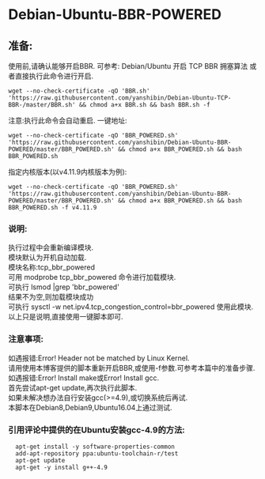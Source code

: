 # Debian-Ubuntu-BBR-POWERED
## 准备:
使用前,请确认能够开启BBR.
可参考: Debian/Ubuntu 开启 TCP BBR 拥塞算法
或者直接执行此命令进行开启.

```
wget --no-check-certificate -qO 'BBR.sh' 'https://raw.githubusercontent.com/yanshibin/Debian-Ubuntu-TCP-BBR-/master/BBR.sh' && chmod a+x BBR.sh && bash BBR.sh -f
```
注意:执行此命令会自动重启.
一键地址:
```
wget --no-check-certificate -qO 'BBR_POWERED.sh' 'https://raw.githubusercontent.com/yanshibin/Debian-Ubuntu-BBR-POWERED/master/BBR_POWERED.sh' && chmod a+x BBR_POWERED.sh && bash BBR_POWERED.sh
```
指定内核版本(以v4.11.9内核版本为例):
```
wget --no-check-certificate -qO 'BBR_POWERED.sh' 'https://raw.githubusercontent.com/yanshibin/Debian-Ubuntu-BBR-POWERED/master/BBR_POWERED.sh' && chmod a+x BBR_POWERED.sh && bash BBR_POWERED.sh -f v4.11.9
```
### 说明:
  执行过程中会重新编译模块.  
  模块默认为开机自动加载.  
  模块名称:tcp_bbr_powered  
  可用 modprobe tcp_bbr_powered 命令进行加载模块.  
  可执行 lsmod |grep 'bbr_powered'   
  结果不为空,则加载模块成功  
  可执行 sysctl -w net.ipv4.tcp_congestion_control=bbr_powered 使用此模块.  
  以上只是说明,直接使用一键脚本即可.  
### 注意事项:
  如遇报错:Error! Header not be matched by Linux Kernel.  
  请用使用本博客提供的脚本重新开启BBR,或使用-f参数.可参考本篇中的准备步骤.  
  如遇报错:Error! Install make或Error! Install gcc.  
  首先尝试apt-get update,再次执行此脚本.  
  如果未解决想办法自行安装gcc(>=4.9),或切换系统后再试.  
  本脚本在Debian8,Debian9,Ubuntu16.04上通过测试.  
### 引用评论中提供的在Ubuntu安装gcc-4.9的方法:
```
  apt-get install -y software-properties-common
  add-apt-repository ppa:ubuntu-toolchain-r/test
  apt-get update
  apt-get -y install g++-4.9
```
